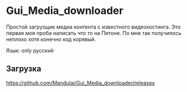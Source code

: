 # Gui_Media_downloader
Простой загрузщик медиа контента с известного видеохостинга.
Это первая моя проба написать что то на Питоне.
По мне так получилось неплохо хотя конечно код корявый.

Язык: only русский

## Загрузка
https://github.com/Mandulai/Gui_Media_downloader/releases

